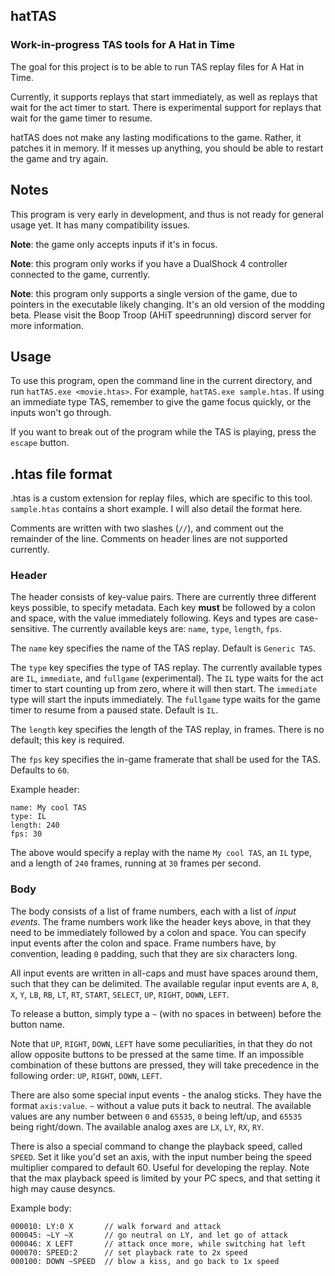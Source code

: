 ## hatTAS
### Work-in-progress TAS tools for A Hat in Time

The goal for this project is to be able to run TAS replay files for A Hat in Time.

Currently, it supports replays that start immediately, as well as replays that wait for the act timer to start. There is experimental support for replays that wait for the game timer to resume.

hatTAS does not make any lasting modifications to the game. Rather, it patches it in memory. If it messes up anything, you should be able to restart the game and try again.

## Notes
This program is very early in development, and thus is not ready for general usage yet. It has many compatibility issues.

**Note**: the game only accepts inputs if it's in focus.

**Note**: this program only works if you have a DualShock 4 controller connected to the game, currently.

**Note**: this program only supports a single version of the game, due to pointers in the executable likely changing. It's an old version of the modding beta. Please visit the Boop Troop (AHiT speedrunning) discord server for more information.

## Usage
To use this program, open the command line in the current directory, and run `hatTAS.exe <movie.htas>`. For example, `hatTAS.exe sample.htas`. If using an immediate type TAS, remember to give the game focus quickly, or the inputs won't go through.

If you want to break out of the program while the TAS is playing, press the `escape` button.

## .htas file format
.htas is a custom extension for replay files, which are specific to this tool. `sample.htas` contains a short example. I will also detail the format here.

Comments are written with two slashes (`//`), and comment out the remainder of the line. Comments on header lines are not supported currently.

### Header
The header consists of key-value pairs. There are currently three different keys possible, to specify metadata. Each key **must** be followed by a colon and space, with the value immediately following. Keys and types are case-sensitive. The currently available keys are: `name`, `type`, `length`, `fps`.

The `name` key specifies the name of the TAS replay. Default is `Generic TAS`.

The `type` key specifies the type of TAS replay. The currently available types are `IL`, `immediate`, and `fullgame` (experimental). The `IL` type waits for the act timer to start counting up from zero, where it will then start. The `immediate` type will start the inputs immediately. The `fullgame` type waits for the game timer to resume from a paused state. Default is `IL`.

The `length` key specifies the length of the TAS replay, in frames. There is no default; this key is required.

The `fps` key specifies the in-game framerate that shall be used for the TAS. Defaults to `60`.

Example header:
   
```
name: My cool TAS
type: IL
length: 240
fps: 30
```

The above would specify a replay with the name `My cool TAS`, an `IL` type, and a length of `240` frames, running at `30` frames per second.

### Body
The body consists of a list of frame numbers, each with a list of *input events*. The frame numbers work like the header keys above, in that they need to be immediately followed by a colon and space. You can specify input events after the colon and space. Frame numbers have, by convention, leading `0` padding, such that they are six characters long.

All input events are written in all-caps and must have spaces around them, such that they can be delimited. The available regular input events are `A`, `B`, `X`, `Y`, `LB`, `RB`, `LT`, `RT`, `START`, `SELECT`, `UP`, `RIGHT`, `DOWN`, `LEFT`.

To release a button, simply type a `~` (with no spaces in between) before the button name.

Note that `UP`, `RIGHT`, `DOWN`, `LEFT` have some peculiarities, in that they do not allow opposite buttons to be pressed at the same time. If an impossible combination of these buttons are pressed, they will take precedence in the following order: `UP`, `RIGHT`, `DOWN`, `LEFT`.

There are also some special input events - the analog sticks. They have the format `axis:value`. `~` without a value puts it back to neutral. The available values are any number between `0` and `65535`, `0` being left/up, and `65535` being right/down. The available analog axes are `LX`, `LY`, `RX`, `RY`.

There is also a special command to change the playback speed, called `SPEED`. Set it like you'd set an axis, with the input number being the speed multiplier compared to default 60. Useful for developing the replay. Note that the max playback speed is limited by your PC specs, and that setting it high may cause desyncs.

Example body:
```
000010: LY:0 X       // walk forward and attack
000045: ~LY ~X       // go neutral on LY, and let go of attack
000046: X LEFT       // attack once more, while switching hat left
000070: SPEED:2      // set playback rate to 2x speed
000100: DOWN ~SPEED  // blow a kiss, and go back to 1x speed
```